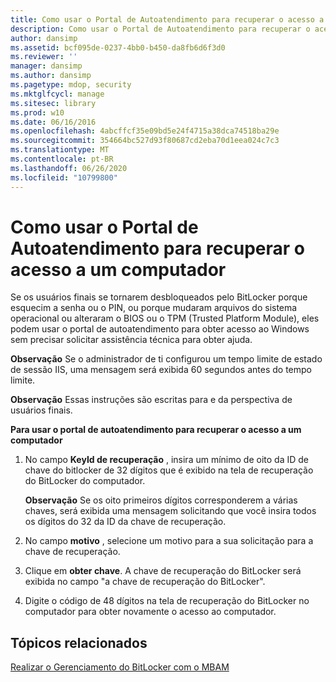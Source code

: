 ```yaml
---
title: Como usar o Portal de Autoatendimento para recuperar o acesso a um computador
description: Como usar o Portal de Autoatendimento para recuperar o acesso a um computador
author: dansimp
ms.assetid: bcf095de-0237-4bb0-b450-da8fb6d6f3d0
ms.reviewer: ''
manager: dansimp
ms.author: dansimp
ms.pagetype: mdop, security
ms.mktglfcycl: manage
ms.sitesec: library
ms.prod: w10
ms.date: 06/16/2016
ms.openlocfilehash: 4abcffcf35e09bd5e24f4715a38dca74518ba29e
ms.sourcegitcommit: 354664bc527d93f80687cd2eba70d1eea024c7c3
ms.translationtype: MT
ms.contentlocale: pt-BR
ms.lasthandoff: 06/26/2020
ms.locfileid: "10799800"
---
```

# Como usar o Portal de Autoatendimento para recuperar o acesso a um computador


Se os usuários finais se tornarem desbloqueados pelo BitLocker porque esquecim a senha ou o PIN, ou porque mudaram arquivos do sistema operacional ou alteraram o BIOS ou o TPM (Trusted Platform Module), eles podem usar o portal de autoatendimento para obter acesso ao Windows sem precisar solicitar assistência técnica para obter ajuda.

**Observação**  Se o administrador de ti configurou um tempo limite de estado de sessão IIS, uma mensagem será exibida 60 segundos antes do tempo limite.

 

**Observação**  Essas instruções são escritas para e da perspectiva de usuários finais.

 

**Para usar o portal de autoatendimento para recuperar o acesso a um computador**

1.  No campo **KeyId de recuperação** , insira um mínimo de oito da ID de chave do bitlocker de 32 dígitos que é exibido na tela de recuperação do BitLocker do computador.

    **Observação**  Se os oito primeiros dígitos corresponderem a várias chaves, será exibida uma mensagem solicitando que você insira todos os dígitos do 32 da ID da chave de recuperação.

     

2.  No campo **motivo** , selecione um motivo para a sua solicitação para a chave de recuperação.

3.  Clique em **obter chave**. A chave de recuperação do BitLocker será exibida no campo "a chave de recuperação do BitLocker".

4.  Digite o código de 48 dígitos na tela de recuperação do BitLocker no computador para obter novamente o acesso ao computador.

## Tópicos relacionados


[Realizar o Gerenciamento do BitLocker com o MBAM](performing-bitlocker-management-with-mbam-mbam-2.md)

 

 





